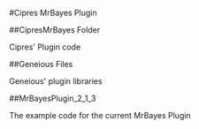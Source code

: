#Cipres MrBayes Plugin

##CipresMrBayes Folder

Cipres' Plugin code

##Geneious Files

Geneious' plugin libraries

##MrBayesPlugin_2_1_3

The example code for the current MrBayes Plugin